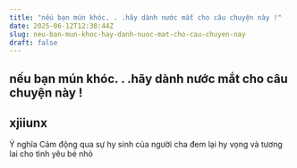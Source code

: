 ```yaml
---
title: "nếu bạn mún khóc. . .hãy dành nước mắt cho câu chuyện này !"
date: 2025-06-12T12:38:44Z
slug: neu-ban-mun-khoc-hay-danh-nuoc-mat-cho-cau-chuyen-nay
draft: false
---
```


## nếu bạn mún khóc. . .hãy dành nước mắt cho câu chuyện này !

## xjiiunx

Ý nghĩa Cảm động qua sự hy sinh của người cha đem lại hy vọng và tương lai cho tình yêu bé nhỏ ​​